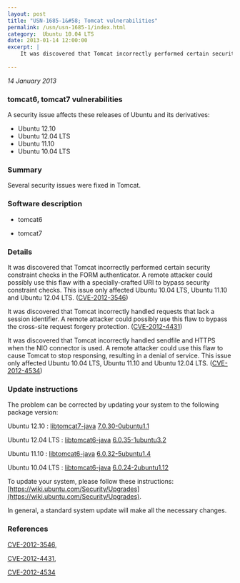 ```yaml
---
layout: post
title: "USN-1685-1&#58; Tomcat vulnerabilities"
permalink: /usn/usn-1685-1/index.html
category:  Ubuntu 10.04 LTS
date: 2013-01-14 12:00:00
excerpt: |
    It was discovered that Tomcat incorrectly performed certain security constraint checks in the FORM authenticator. A remote attacker could possibly use this flaw with a specially-crafted URI to bypass security constraint checks. This issue only affected Ubuntu 10.04 LTS, Ubuntu 11.10 and Ubuntu 12.04 LTS. ([CVE-2012-3546](http://people.ubuntu.com/~ubuntu-security/cve/CVE-2012-3546))
    
--- 
```

 
 

*14 January 2013*

### tomcat6, tomcat7 vulnerabilities

A security issue affects these releases of Ubuntu and its derivatives:

* Ubuntu 12.10
* Ubuntu 12.04 LTS
* Ubuntu 11.10
* Ubuntu 10.04 LTS

### Summary

Several security issues were fixed in Tomcat. 

### Software description

* tomcat6 

* tomcat7 

### Details

It was discovered that Tomcat incorrectly performed certain security constraint checks in the FORM authenticator. A remote attacker could possibly use this flaw with a specially-crafted URI to bypass security constraint checks. This issue only affected Ubuntu 10.04 LTS, Ubuntu 11.10 and Ubuntu 12.04 LTS. ([CVE-2012-3546](http://people.ubuntu.com/~ubuntu-security/cve/CVE-2012-3546))

It was discovered that Tomcat incorrectly handled requests that lack a session identifier. A remote attacker could possibly use this flaw to bypass the cross-site request forgery protection. ([CVE-2012-4431](http://people.ubuntu.com/~ubuntu-security/cve/CVE-2012-4431))

It was discovered that Tomcat incorrectly handled sendfile and HTTPS when the NIO connector is used. A remote attacker could use this flaw to cause Tomcat to stop responsing, resulting in a denial of service. This issue only affected Ubuntu 10.04 LTS, Ubuntu 11.10 and Ubuntu 12.04 LTS. ([CVE-2012-4534](http://people.ubuntu.com/~ubuntu-security/cve/CVE-2012-4534)) 

### Update instructions

The problem can be corrected by updating your system to the following package version:

Ubuntu 12.10
 : [libtomcat7-java](https://launchpad.net/ubuntu/+source/tomcat7) <span> [7.0.30-0ubuntu1.1](https://launchpad.net/ubuntu/+source/tomcat7/7.0.30-0ubuntu1.1) </span> 

Ubuntu 12.04 LTS
 : [libtomcat6-java](https://launchpad.net/ubuntu/+source/tomcat6) <span> [6.0.35-1ubuntu3.2](https://launchpad.net/ubuntu/+source/tomcat6/6.0.35-1ubuntu3.2) </span> 

Ubuntu 11.10
 : [libtomcat6-java](https://launchpad.net/ubuntu/+source/tomcat6) <span> [6.0.32-5ubuntu1.4](https://launchpad.net/ubuntu/+source/tomcat6/6.0.32-5ubuntu1.4) </span> 

Ubuntu 10.04 LTS
 : [libtomcat6-java](https://launchpad.net/ubuntu/+source/tomcat6) <span> [6.0.24-2ubuntu1.12](https://launchpad.net/ubuntu/+source/tomcat6/6.0.24-2ubuntu1.12) </span> 

To update your system, please follow these instructions: [https://wiki.ubuntu.com/Security/Upgrades](https://wiki.ubuntu.com/Security/Upgrades).

In general, a standard system update will make all the necessary changes. 

### References

 
 [CVE-2012-3546](http://people.ubuntu.com/~ubuntu-security/cve/CVE-2012-3546), 

 [CVE-2012-4431](http://people.ubuntu.com/~ubuntu-security/cve/CVE-2012-4431), 

 [CVE-2012-4534](http://people.ubuntu.com/~ubuntu-security/cve/CVE-2012-4534)
 

